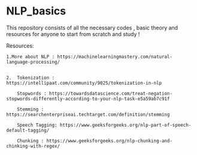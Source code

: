 # NLP_basics


This repository consists of all the necessary codes , basic theory and resources for anyone to start from scratch and study !


Resources:

    1.More about NLP : https://machinelearningmastery.com/natural-language-processing/
    
    
    2.  Tokenization : https://intellipaat.com/community/9025/tokenization-in-nlp
    
        Stopwords : https://towardsdatascience.com/treat-negation-stopwords-differently-according-to-your-nlp-task-e5a59ab7c91f
        
        Stemming : https://searchenterpriseai.techtarget.com/definition/stemming
         
        Speech Tagging: https://www.geeksforgeeks.org/nlp-part-of-speech-default-tagging/
        
        Chunking : https://www.geeksforgeeks.org/nlp-chunking-and-chinking-with-regex/

